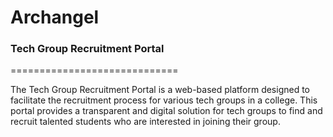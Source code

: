 # Archangel
### Tech Group Recruitment Portal
=============================

The Tech Group Recruitment Portal is a web-based platform designed to facilitate the recruitment process for various tech groups in a college. This portal provides a transparent and digital solution for tech groups to find and recruit talented students who are interested in joining their group.

